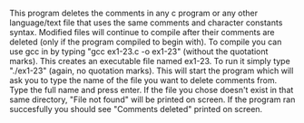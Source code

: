 This program deletes the comments in any c program or any other language/text file that uses the same comments and character constants syntax. Modified files will continue to compile after their comments are deleted (only if the program compiled to begin with).
To compile you can use gcc in by typing "gcc ex1-23.c -o ex1-23" (without the quotationt marks). This creates an executable file named ex1-23. To run it simply type "./ex1-23" (again, no quotation marks). This will start the program which will ask you to type the name of the file you want to delete comments from. Type the full name and press enter. If the file you chose doesn't exist in that same directory, "File not found" will be printed on screen. If the program ran succesfully you should see "Comments deleted" printed on screen.
